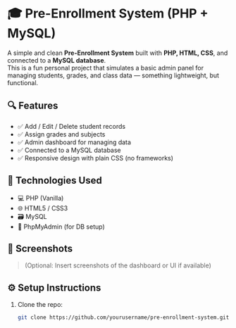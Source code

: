 # 🎓 Pre-Enrollment System (PHP + MySQL)

A simple and clean **Pre-Enrollment System** built with **PHP, HTML, CSS**, and connected to a **MySQL database**.  
This is a fun personal project that simulates a basic admin panel for managing students, grades, and class data — something lightweight, but functional.

## 🔍 Features

- ✅ Add / Edit / Delete student records  
- ✅ Assign grades and subjects  
- ✅ Admin dashboard for managing data  
- ✅ Connected to a MySQL database  
- ✅ Responsive design with plain CSS (no frameworks)

## 🚀 Technologies Used

- 💻 PHP (Vanilla)
- 🌐 HTML5 / CSS3
- 🗃️ MySQL
- 🧩 PhpMyAdmin (for DB setup)

## 📸 Screenshots

> (Optional: Insert screenshots of the dashboard or UI if available)

## ⚙️ Setup Instructions

1. Clone the repo:
   ```bash
   git clone https://github.com/yourusername/pre-enrollment-system.git
